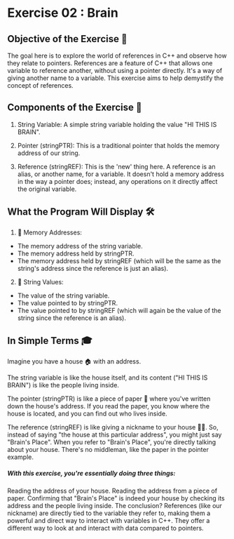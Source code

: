 # Exercise 02 : Brain
## Objective of the Exercise 🎯
The goal here is to explore the world of references in C++ and observe how they relate to pointers. References are a feature of C++ that allows one variable to reference another, without using a pointer directly. It's a way of giving another name to a variable. This exercise aims to help demystify the concept of references.

## Components of the Exercise 🧩
1. String Variable: A simple string variable holding the value "HI THIS IS BRAIN".

2. Pointer (stringPTR): This is a traditional pointer that holds the memory address of our string.

3. Reference (stringREF): This is the 'new' thing here. A reference is an alias, or another name, for a variable. It doesn't hold a memory address in the way a pointer does; instead, any operations on it directly affect the original variable.

## What the Program Will Display 🛠️
1. 📍 Memory Addresses:

- The memory address of the string variable.
- The memory address held by stringPTR.
- The memory address held by stringREF (which will be the same as the string's address since the reference is just an alias).

2. 📜 String Values:

- The value of the string variable.
- The value pointed to by stringPTR.
- The value pointed to by stringREF (which will again be the value of the string since the reference is an alias).

## In Simple Terms 🎓
Imagine you have a house 🏠 with an address.

The string variable is like the house itself, and its content ("HI THIS IS BRAIN") is like the people living inside.

The pointer (stringPTR) is like a piece of paper 📝 where you've written down the house's address. If you read the paper, you know where the house is located, and you can find out who lives inside.

The reference (stringREF) is like giving a nickname to your house 🏡✨. So, instead of saying "the house at this particular address", you might just say "Brain's Place". When you refer to "Brain's Place", you're directly talking about your house. There's no middleman, like the paper in the pointer example.

##### With this exercise, you're essentially doing three things:

Reading the address of your house.
Reading the address from a piece of paper.
Confirming that "Brain's Place" is indeed your house by checking its address and the people living inside.
The conclusion? References (like our nickname) are directly tied to the variable they refer to, making them a powerful and direct way to interact with variables in C++. They offer a different way to look at and interact with data compared to pointers.